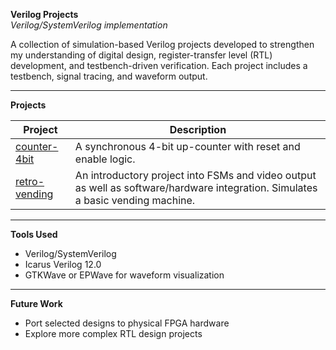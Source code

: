 **Verilog Projects**  
*Verilog/SystemVerilog implementation*

A collection of simulation-based Verilog projects developed to strengthen my understanding of digital design, register-transfer level (RTL) development, and testbench-driven verification. Each project includes a testbench, signal tracing, and waveform output.

---

**Projects**

| Project             | Description                                                                 |
|---------------------|-----------------------------------------------------------------------------|
| [counter-4bit](./counter-4bit) | A synchronous 4-bit up-counter with reset and enable logic. |
| [retro-vending](./retro-vending) | An introductory project into FSMs and video output as well as software/hardware integration. Simulates a basic vending machine.  |

---

**Tools Used**

- Verilog/SystemVerilog
- Icarus Verilog 12.0
- GTKWave or EPWave for waveform visualization

---

**Future Work**

- Port selected designs to physical FPGA hardware
- Explore more complex RTL design projects
